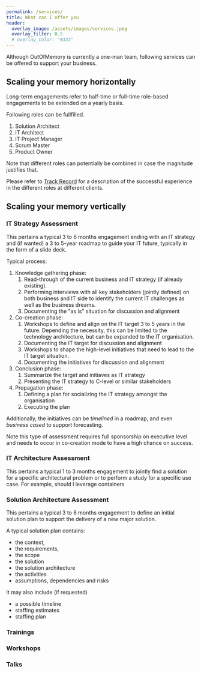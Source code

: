 ```yaml
---
permalink: /services/
title: What can I offer you
header: 
  overlay_image: /assets/images/services.jpeg
  overlay_filter: 0.5
  # overlay_color: "#333"
---
```

Although OutOfMemory is currently a one-man team, following services can be offered to support your business.
## Scaling your memory horizontally
Long-term engagements refer to half-time or full-time role-based engagements to be extended on a yearly basis.

Following roles can be fullfilled.
1. Solution Architect 
2. IT Architect
3. IT Project Manager
4. Scrum Master 
5. Product Owner

Note that different roles can potentially be combined in case the magnitude justifies that.

Please refer to [Track Record](https://www.outofmemory.consulting/resume) for a description of the successful experience in the different roles at different clients.

## Scaling your memory vertically
### IT Strategy Assessment
This pertains a typical 3 to 6 months engagement ending with an IT strategy and (if wanted) a 3 to 5-year roadmap to guide your IT future, typically in the form of a slide deck.

Typical process:
1. Knowledge gathering phase: 
    1. Read-through of the current business and IT strategy (if already existing).
    2. Performing interviews with all key stakeholders (jointly defined) on both business and IT side to identify the current IT challenges as well as the business dreams. 
    3. Documenting the "as is" situation for discussion and alignment
2. Co-creation phase: 
    1. Workshops to define and align on the IT target 3 to 5 years in the future. Depending the necessity, this can be limited to the technology architecture, but can be expanded to the IT organisation.
    2. Documenting the IT target for discussion and alignment
    3. Workshops to shape the high-level initiatives that need to lead to the IT target situation. 
    4. Documenting the initiatives for discussion and alignment
3. Conclusion phase: 
    1. Summarize the target and initiaves as IT strategy
    2. Presenting the IT strategy to C-level or similar stakeholders
4. Propagation phase:    
    1. Defining a plan for socializing the IT strategy amongst the organisation 
    2. Executing the plan

Additionally, the initiatives can be _timelined_ in a roadmap, and even _business cased_ to support forecasting.

Note this type of assessment requires full sponsorship on executive level and needs to occur in co-creation mode to have a high chance on success.

### IT Architecture Assessment
This pertains a typical 1 to 3 months engagement to jointly find a solution for a specific architectural problem or to perform a study for a specific use case. For example, should I leverage containers 

### Solution Architecture Assessment 
This pertains a typical 3 to 6 months engagement to define an initial solution plan to support the delivery of a new major solution. 

A typical solution plan contains:
- the context, 
- the requirements, 
- the scope
- the solution
- the solution architecture
- the activities
- assumptions, dependencies and risks

It may also include (if requested)
- a possible timeline 
- staffing estimates 
- staffing plan



### Trainings
### Workshops
### Talks 
